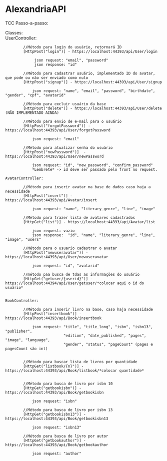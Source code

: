 # AlexandriaAPI
TCC
Passo-a-passo:

 Classes:	
	UserController:			

			//Método para login do usuário, retornará ID
 			[HttpPost("login")] - https://localhost:44393/api/User/login
			
 				 json request: "email", "password"
				 json response: "id"

			//Método para cadastrar usuário, implementado ID do avatar, que pode ou não ser enviado como nulo 
 			[HttpPost("signup")] - https://localhost:44393/api/User/signup	
			
 				json request: "name", "email", "password", "birthdate", "gender", "cpf", "avatarid"

			//Método para excluir usuário da base
 			[HttpPost("delete")] - https://localhost:44393/api/User/delete (NÃO IMPLEMENTADO AINDA)			

			//Método para envio de e-mail para o usuário
 			[HttpPost("forgotPassword")] - https://localhost:44393/api/User/forgotPassword				

 				json request: "email"

			//Método para atualizar senha do usuário
 			[HttpPost("newPassword")]  - https://localhost:44393/api/User/newPassword				

 				json request: "id", "new_password", "confirm_password"
				*Lembrete* -> id deve ser passado pelo front no request.
	
	AvatarController:
	
			//Método para inserir avatar na base de dados caso haja a necessidade 
			[HttpPost("insert")] - https://localhost:44393/api/Avatar/insert
			
				json request: "name", "literary_genre", "line", "image"
				
			//Método para trazer lista de avatares cadastrados	
			[HttpGet("list")] - https://localhost:44393/api/Avatar/list	
			
				json request: vazio
				json response:  "id", "name", "literary_genre", "line", "image", "users"
				
			//Método para o usuario cadastrar o avatar
			[HttpPost("newuseravatar")] - https://localhost:44393/api/User/newuseravatar
		
				json request: "id", "avatarid"

			//método paa busca de tdas as informações do usuário
			[HttpGet("getuser/{userid}")] - https://localhost:44394/api/User/getuser/*colocar aqui o id do usuário*
	
				
	BookController:

			//Método para inserir livro na base, caso haja necessidade
			[HttpPost("insertbook")] - https://localhost:44393/api/Book/insertbook
			
				json request: "title", "title_long", "isbn", "isbn13", "publisher",
							  "edition", "date_published", "pages", "image", "language",
							  "gender", "status", "pageCount" (pages e pagesCount são int)


			//Método para buscar lista de livros por quantidade
			[HttpGet("listbook/{n}")] - https://localhost:44393/api/Book/listbook/*colocar quantidade*
			
			
			//Método para busca de livro por isbn 10		
			[HttpGet("getbookisbn")] - https://localhost:44393/api/Book/getbookisbn
					
				json request: "isbn"

			//Método para busca de livro por isbn 13		
			[HttpGet("getbookisbn13")] - https://localhost:44393/api/Book/getbookisbn13
					
				json request: "isbn13"

			//Método para busca de livro por autor
			[HttpGet("getbookauthor")] - https://localhost:44393/api/Book/getbookauthor
			
				json request: "author"
			
			
				
			
			